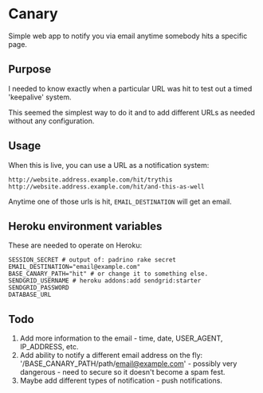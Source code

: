 # Canary

Simple web app to notify you via email anytime somebody hits a specific page.

## Purpose

I needed to know exactly when a particular URL was hit to test out a timed 'keepalive' system.

This seemed the simplest way to do it and to add different URLs as needed without any configuration.

## Usage

When this is live, you can use a URL as a notification system:

```
http://website.address.example.com/hit/trythis
http://website.address.example.com/hit/and-this-as-well
```

Anytime one of those urls is hit, `EMAIL_DESTINATION` will get an email.

## Heroku environment variables

These are needed to operate on Heroku:

```
SESSION_SECRET # output of: padrino rake secret
EMAIL_DESTINATION="email@example.com"
BASE_CANARY_PATH="hit" # or change it to something else.
SENDGRID_USERNAME # heroku addons:add sendgrid:starter
SENDGRID_PASSWORD
DATABASE_URL
```

## Todo

1. Add more information to the email - time, date, USER_AGENT, IP_ADDRESS, etc.
2. Add ability to notify a different email address on the fly: '/BASE_CANARY_PATH/path/email@example.com' - possibly very dangerous - need to secure so it doesn't become a spam fest.
3. Maybe add different types of notification - push notifications.
